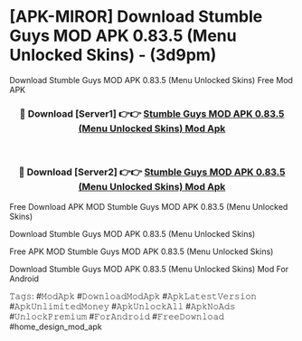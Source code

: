 # [APK-MIROR] Download Stumble Guys MOD APK 0.83.5 (Menu Unlocked Skins) - (3d9pm)
Download Stumble Guys MOD APK 0.83.5 (Menu Unlocked Skins) Free Mod APK

<div align="center">
<h3>🔴 Download [Server1] 👉👉 <a href="https://apk-comot.site?title=Stumble_Guys_MOD_APK_0.83.5_(Menu_Unlocked_Skins)">Stumble Guys MOD APK 0.83.5 (Menu Unlocked Skins) Mod Apk</a></h3><br>

<h3>🔴 Download [Server2] 👉👉 <a href="https://apk-comot.site?title=Stumble_Guys_MOD_APK_0.83.5_(Menu_Unlocked_Skins)">Stumble Guys MOD APK 0.83.5 (Menu Unlocked Skins) Mod Apk</a></h3>
</div>


Free Download APK MOD Stumble Guys MOD APK 0.83.5 (Menu Unlocked Skins)

Download Stumble Guys MOD APK 0.83.5 (Menu Unlocked Skins) 

Free APK MOD Stumble Guys MOD APK 0.83.5 (Menu Unlocked Skins) 

Download Stumble Guys MOD APK 0.83.5 (Menu Unlocked Skins) Mod For Android

𝚃𝚊𝚐𝚜: #𝙼𝚘𝚍𝙰𝚙𝚔 #𝙳𝚘𝚠𝚗𝚕𝚘𝚊𝚍𝙼𝚘𝚍𝙰𝚙𝚔 #𝙰𝚙𝚔𝙻𝚊𝚝𝚎𝚜𝚝𝚅𝚎𝚛𝚜𝚒𝚘𝚗 #𝙰𝚙𝚔𝚄𝚗𝚕𝚒𝚖𝚒𝚝𝚎𝚍𝙼𝚘𝚗𝚎𝚢 #𝙰𝚙𝚔𝚄𝚗𝚕𝚘𝚌𝚔𝙰𝚕𝚕 #𝙰𝚙𝚔𝙽𝚘𝙰𝚍𝚜 #𝚄𝚗𝚕𝚘𝚌𝚔𝙿𝚛𝚎𝚖𝚒𝚞𝚖 #𝙵𝚘𝚛𝙰𝚗𝚍𝚛𝚘𝚒𝚍 #𝙵𝚛𝚎𝚎𝙳𝚘𝚠𝚗𝚕𝚘𝚊𝚍 #home_design_mod_apk